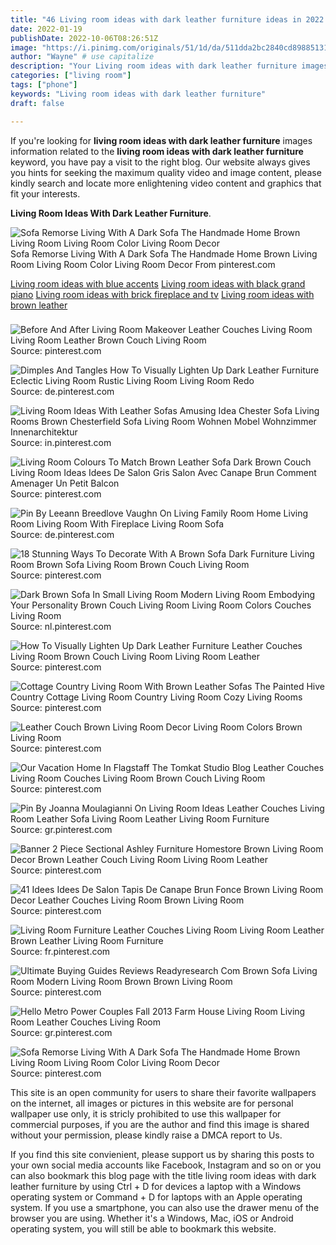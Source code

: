 ```yaml
---
title: "46 Living room ideas with dark leather furniture ideas in 2022 "
date: 2022-01-19
publishDate: 2022-10-06T08:26:51Z
image: "https://i.pinimg.com/originals/51/1d/da/511dda2bc2840cd89885131b31c63865.jpg"
author: "Wayne" # use capitalize
description: "Your Living room ideas with dark leather furniture images are ready. Living room ideas with dark leather furniture are a topic that is being searched for and liked by netizens today. You can Get the Living room ideas with dark leather furniture files here. Download all free images."
categories: ["living room"]
tags: ["phone"]
keywords: "Living room ideas with dark leather furniture"
draft: false

---
```


If you're looking for **living room ideas with dark leather furniture** images information related to the **living room ideas with dark leather furniture** keyword, you have pay a visit to the right  blog.  Our website always  gives you  hints  for seeking  the maximum  quality video and image  content, please kindly search and locate more enlightening video content and graphics  that fit your interests.

**Living Room Ideas With Dark Leather Furniture**. 

![Sofa Remorse Living With A Dark Sofa The Handmade Home Brown Living Room Living Room Color Living Room Decor](https://i.pinimg.com/originals/51/1d/da/511dda2bc2840cd89885131b31c63865.jpg "Sofa Remorse Living With A Dark Sofa The Handmade Home Brown Living Room Living Room Color Living Room Decor")
Sofa Remorse Living With A Dark Sofa The Handmade Home Brown Living Room Living Room Color Living Room Decor From pinterest.com

[Living room ideas with blue accents](/living-room-ideas-with-blue-accents/)
[Living room ideas with black grand piano](/living-room-ideas-with-black-grand-piano/)
[Living room ideas with brick fireplace and tv](/living-room-ideas-with-brick-fireplace-and-tv/)
[Living room ideas with brown leather](/living-room-ideas-with-brown-leather/)



### 

 


![Before And After Living Room Makeover Leather Couches Living Room Living Room Leather Brown Couch Living Room](https://i.pinimg.com/736x/79/e6/b6/79e6b61d3b648fb07a494dd0cd336c80.jpg "Before And After Living Room Makeover Leather Couches Living Room Living Room Leather Brown Couch Living Room")
Source: pinterest.com

 

![Dimples And Tangles How To Visually Lighten Up Dark Leather Furniture Eclectic Living Room Rustic Living Room Living Room Redo](https://i.pinimg.com/736x/d4/00/32/d40032f3e5e9bc1cbb656484a59741bf.jpg "Dimples And Tangles How To Visually Lighten Up Dark Leather Furniture Eclectic Living Room Rustic Living Room Living Room Redo")
Source: de.pinterest.com

 

![Living Room Ideas With Leather Sofas Amusing Idea Chester Sofa Living Rooms Brown Chesterfield Sofa Living Room Wohnen Mobel Wohnzimmer Innenarchitektur](https://i.pinimg.com/originals/c8/ac/80/c8ac80da8ec79395df1b44e9e4914a5f.jpg "Living Room Ideas With Leather Sofas Amusing Idea Chester Sofa Living Rooms Brown Chesterfield Sofa Living Room Wohnen Mobel Wohnzimmer Innenarchitektur")
Source: in.pinterest.com

 

![Living Room Colours To Match Brown Leather Sofa Dark Brown Couch Living Room Ideas Idees De Salon Gris Salon Avec Canape Brun Comment Amenager Un Petit Balcon](https://i.pinimg.com/originals/72/34/0a/72340a0678d4ffe8fb709cf81fc2123e.jpg "Living Room Colours To Match Brown Leather Sofa Dark Brown Couch Living Room Ideas Idees De Salon Gris Salon Avec Canape Brun Comment Amenager Un Petit Balcon")
Source: pinterest.com

 

![Pin By Leeann Breedlove Vaughn On Living Family Room Home Living Room Living Room With Fireplace Living Room Sofa](https://blog.potterybarn.com/wp-content/uploads/2013/09/Picture-0551.jpg "Pin By Leeann Breedlove Vaughn On Living Family Room Home Living Room Living Room With Fireplace Living Room Sofa")
Source: de.pinterest.com

 

![18 Stunning Ways To Decorate With A Brown Sofa Dark Furniture Living Room Brown Sofa Living Room Brown Couch Living Room](https://i.pinimg.com/736x/e1/7c/90/e17c9038fb6a8fa0ceb7dd7ffa36ac02.jpg "18 Stunning Ways To Decorate With A Brown Sofa Dark Furniture Living Room Brown Sofa Living Room Brown Couch Living Room")
Source: pinterest.com

 

![Dark Brown Sofa In Small Living Room Modern Living Room Embodying Your Personality Brown Couch Living Room Living Room Colors Couches Living Room](https://i.pinimg.com/originals/4b/33/59/4b3359a95d12ac0a059f863e76247e3a.jpg "Dark Brown Sofa In Small Living Room Modern Living Room Embodying Your Personality Brown Couch Living Room Living Room Colors Couches Living Room")
Source: nl.pinterest.com

 

![How To Visually Lighten Up Dark Leather Furniture Leather Couches Living Room Brown Couch Living Room Living Room Leather](https://i.pinimg.com/564x/e2/d4/52/e2d452ed7710cb4a61d65a4953639548--brown-leather-sofas-brown-sofas.jpg "How To Visually Lighten Up Dark Leather Furniture Leather Couches Living Room Brown Couch Living Room Living Room Leather")
Source: pinterest.com

 

![Cottage Country Living Room With Brown Leather Sofas The Painted Hive Country Cottage Living Room Country Living Room Cozy Living Rooms](https://i.pinimg.com/originals/b7/fd/84/b7fd847169c4d753c453a192ae12e997.jpg "Cottage Country Living Room With Brown Leather Sofas The Painted Hive Country Cottage Living Room Country Living Room Cozy Living Rooms")
Source: pinterest.com

 

![Leather Couch Brown Living Room Decor Living Room Colors Brown Living Room](https://i.pinimg.com/originals/72/3d/e8/723de8c3fcfcd44a28cd136325a6dd5c.jpg "Leather Couch Brown Living Room Decor Living Room Colors Brown Living Room")
Source: pinterest.com

 

![Our Vacation Home In Flagstaff The Tomkat Studio Blog Leather Couches Living Room Couches Living Room Brown Couch Living Room](https://i.pinimg.com/originals/f5/31/2c/f5312c117ef795bf84653e186f3ac54b.jpg "Our Vacation Home In Flagstaff The Tomkat Studio Blog Leather Couches Living Room Couches Living Room Brown Couch Living Room")
Source: pinterest.com

 

![Pin By Joanna Moulagianni On Living Room Ideas Leather Couches Living Room Leather Sofa Living Room Leather Living Room Furniture](https://i.pinimg.com/736x/ef/b4/8e/efb48e5c3c3830052974b032aadae422.jpg "Pin By Joanna Moulagianni On Living Room Ideas Leather Couches Living Room Leather Sofa Living Room Leather Living Room Furniture")
Source: gr.pinterest.com

 

![Banner 2 Piece Sectional Ashley Furniture Homestore Brown Living Room Decor Brown Leather Couch Living Room Living Room Leather](https://i.pinimg.com/originals/1c/c0/1f/1cc01f680f557cce8245f09ca9004295.jpg "Banner 2 Piece Sectional Ashley Furniture Homestore Brown Living Room Decor Brown Leather Couch Living Room Living Room Leather")
Source: pinterest.com

 

![41 Idees Idees De Salon Tapis De Canape Brun Fonce Brown Living Room Decor Leather Couches Living Room Brown Living Room](https://i.pinimg.com/474x/0d/ea/f2/0deaf29b01459a4b244ae946d1ff2791.jpg "41 Idees Idees De Salon Tapis De Canape Brun Fonce Brown Living Room Decor Leather Couches Living Room Brown Living Room")
Source: pinterest.com

 

![Living Room Furniture Leather Couches Living Room Living Room Leather Brown Leather Living Room Furniture](https://i.pinimg.com/originals/0b/fd/5f/0bfd5f695c58949494039a1eb5bae4fd.jpg "Living Room Furniture Leather Couches Living Room Living Room Leather Brown Leather Living Room Furniture")
Source: fr.pinterest.com

 

![Ultimate Buying Guides Reviews Readyresearch Com Brown Sofa Living Room Modern Living Room Brown Brown Living Room](https://i.pinimg.com/originals/37/e6/f6/37e6f67c51be06f3441162dc7cc120ef.png "Ultimate Buying Guides Reviews Readyresearch Com Brown Sofa Living Room Modern Living Room Brown Brown Living Room")
Source: pinterest.com

 

![Hello Metro Power Couples Fall 2013 Farm House Living Room Living Room Leather Couches Living Room](https://i.pinimg.com/originals/93/ba/1e/93ba1e7d6f445931341ef36e9c29466e.jpg "Hello Metro Power Couples Fall 2013 Farm House Living Room Living Room Leather Couches Living Room")
Source: gr.pinterest.com

 

![Sofa Remorse Living With A Dark Sofa The Handmade Home Brown Living Room Living Room Color Living Room Decor](https://i.pinimg.com/originals/51/1d/da/511dda2bc2840cd89885131b31c63865.jpg "Sofa Remorse Living With A Dark Sofa The Handmade Home Brown Living Room Living Room Color Living Room Decor")
Source: pinterest.com

 

This site is an open community for users to share their favorite wallpapers on the internet, all images or pictures in this website are for personal wallpaper use only, it is stricly prohibited to use this wallpaper for commercial purposes, if you are the author and find this image is shared without your permission, please kindly raise a DMCA report to Us.

If you find this site convienient, please support us by sharing this posts to your own social media accounts like Facebook, Instagram and so on or you can also bookmark this blog page with the title living room ideas with dark leather furniture by using Ctrl + D for devices a laptop with a Windows operating system or Command + D for laptops with an Apple operating system. If you use a smartphone, you can also use the drawer menu of the browser you are using. Whether it's a Windows, Mac, iOS or Android operating system, you will still be able to bookmark this website.
